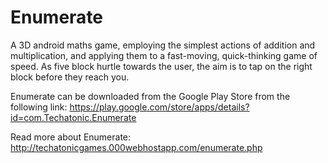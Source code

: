# Enumerate
A 3D android maths game, employing the simplest actions of addition and multiplication, and applying them to a fast-moving, quick-thinking game of speed. As five block hurtle towards the user, the aim is to tap on the right block before they reach you.

Enumerate can be downloaded from the Google Play Store from the following link:
https://play.google.com/store/apps/details?id=com.Techatonic.Enumerate

Read more about Enumerate:
http://techatonicgames.000webhostapp.com/enumerate.php
